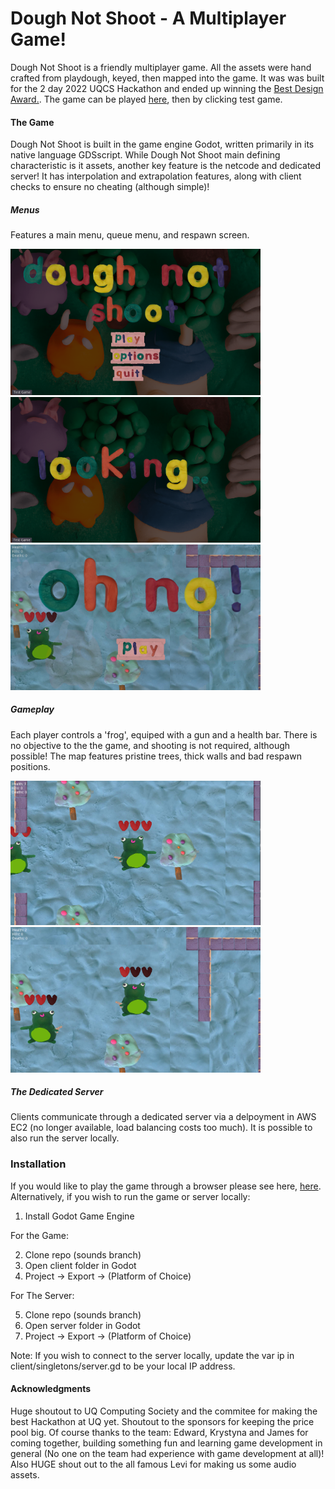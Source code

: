 # Dough Not Shoot - A Multiplayer Game!

Dough Not Shoot is a friendly multiplayer game. All the assets were hand crafted from playdough, keyed, then mapped into the game. It was was built for the 2 day 2022 UQCS Hackathon and ended up winning the [Best Design Award.](https://uqcs.org/showcase/). The game can be played [here](https://drawde96.itch.io/dough-not-shoot), then by clicking test game.

#### The Game

Dough Not Shoot is built in the game engine Godot, written primarily in its native language GDSscript. While Dough Not Shoot main defining characteristic is it assets, another key feature is the netcode and dedicated server! It has interpolation and extrapolation features, along with client checks to ensure no cheating (although simple)!

##### Menus

Features a main menu, queue menu, and respawn screen.

<p float="left">
  <img src="images/img1.png" width="400" />
  <img src="images/img2.png" width="400" /> 
  <img src="images/img5.png" width="400" />
</p>

##### Gameplay

Each player controls a 'frog', equiped with a gun and a health bar. There is no objective to the the game, and shooting is not required, although possible! The map features pristine trees, thick walls and bad respawn positions. 

<p float="left">
  <img src="images/img3.png" width="400" />
  <img src="images/img4.png" width="400" /> 
</p>

##### The Dedicated Server

Clients communicate through a dedicated server via a delpoyment in AWS EC2 (no longer available, load balancing costs too much). It is possible to also run the server locally.

### Installation

If you would like to play the game through a browser please see here, [here](https://drawde96.itch.io/dough-not-shoot). Alternatively, if you wish to run the game or server locally:

1) Install Godot Game Engine

For the Game:

2) Clone repo (sounds branch)
3) Open client folder in Godot
4) Project -> Export -> (Platform of Choice)

For The Server:

5) Clone repo (sounds branch)
6) Open server folder in Godot
7) Project -> Export -> (Platform of Choice)

Note: If you wish to connect to the server locally, update the var ip in client/singletons/server.gd to be your local IP address.

#### Acknowledgments

Huge shoutout to UQ Computing Society and the commitee for making the best Hackathon at UQ yet. Shoutout to the sponsors for keeping the price pool big. Of course thanks to the team: Edward, Krystyna and James  for coming together, building something fun and learning game development in general (No one on the team had experience with game development at all)! Also HUGE shout out to the all famous Levi for making us some audio assets.

